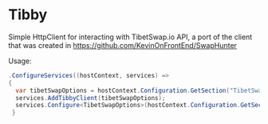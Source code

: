 # Tibby
Simple HttpClient for interacting with TibetSwap.io API, a port of the client that was created in https://github.com/KevinOnFrontEnd/SwapHunter

Usage:
```C#
.ConfigureServices((hostContext, services) =>
{
  var tibetSwapOptions = hostContext.Configuration.GetSection("TibetSwap").Get<TibetSwapOptions>();
  services.AddTibbyClient(tibetSwapOptions);
  services.Configure<TibetSwapOptions>(hostContext.Configuration.GetSection("TibetSwap"));
 }
```
